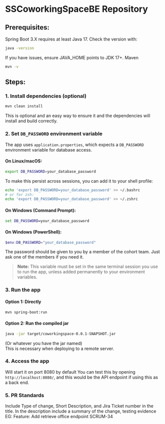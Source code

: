 # SSCoworkingSpaceBE Repository
 ## Prerequisites:
 Spring Boot 3.X requires at least Java 17. Check the version with:
 ```bash
 java -version
 ```
 If you have issues, ensure JAVA_HOME points to JDK 17+.
 Maven
 ```bash
 mvn -v
 ```
 ## Steps:
 ### 1. Install dependencies (optional)
 ```bash
 mvn clean install
 ```
This is optional and an easy way to ensure it and the dependencies will install and build correctly.
### 2. Set `DB_PASSWORD` environment variable

The app uses `application.properties`, which expects a `DB_PASSWORD` environment variable for database access.

#### On **Linux/macOS**:

```bash
export DB_PASSWORD=your_database_password
```

To make this persist across sessions, you can add it to your shell profile:

```bash
echo 'export DB_PASSWORD=your_database_password' >> ~/.bashrc
# or for zsh:
echo 'export DB_PASSWORD=your_database_password' >> ~/.zshrc
```

#### On **Windows** (Command Prompt):

```cmd
set DB_PASSWORD=your_database_password
```

#### On **Windows** (PowerShell):

```powershell
$env:DB_PASSWORD="your_database_password"
```
The password should be given to you by a member of the cohort team. Just ask one of the members if you need it.

> **Note:** This variable must be set in the same terminal session you use to run the app, unless added permanently to your environment variables.

 ### 3. Run the app
 #### Option 1: Directly
 ```bash
 mvn spring-boot:run
 ```
 #### Option 2: Run the compiled jar
 ```bash
 java -jar target/coworkingspace-0.0.1-SNAPSHOT.jar
 ```
 (Or whatever you have the jar named)  
 This is necessary when deploying to a remote server.
 ### 4. Access the app
 Will start it on port 8080 by default
 You can test this by opening ``http://localhost:8080/``, and this would be the API endpoint if using this as a back end.


 ### 5. PR Standards
 Include Type of change, Short Description, and Jira Ticket number in the title. In the description include a summary of the change, testing evidence
 EG: Feature: Add retrieve office endpoint SCRUM-34 
 
